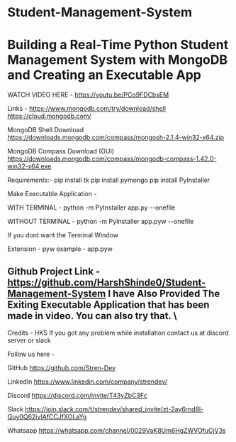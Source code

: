 ﻿# Student-Management-System
# Building a Real-Time Python Student Management System with MongoDB and Creating an Executable App


WATCH VIDEO HERE - https://youtu.be/PCo9FDCbsEM

Links - https://www.mongodb.com/try/download/shell
             https://cloud.mongodb.com/

MongoDB Shell Download
https://downloads.mongodb.com/compass/mongosh-2.1.4-win32-x64.zip

MongoDB Compass Download (GUI)
https://downloads.mongodb.com/compass/mongodb-compass-1.42.0-win32-x64.exe

Requirements:-
pip install tk
pip install pymongo
pip install PyInstaller

Make Executable Application - 


WITH TERMINAL - python -m PyInstaller app.py --onefile


WITHOUT TERMINAL - python -m PyInstaller app.pyw --onefile

If you dont want the Terminal Window


Extension -  pyw 
example - app.pyw

Github Project Link - 
https://github.com/HarshShinde0/Student-Management-System
I have Also Provided The Exiting Executable Application that has been made in video. You can also try that.
\
-------------------------
Credits - HKS
If you got any problem while installation contact us at discord server or slack

Follow us here -

GitHub
https://github.com/Stren-Dev

LinkedIn
https://www.linkedin.com/company/strendev/

Discord
 https://discord.com/invite/T43yZbC3Fc

Slack
https://join.slack.com/t/strendev/shared_invite/zt-2ay6rnd8l-Quy0Q62ivIAfCCJfXOLaYg

Whatsapp
https://whatsapp.com/channel/0029VaK8Um6HgZWVOfuCjV3s
